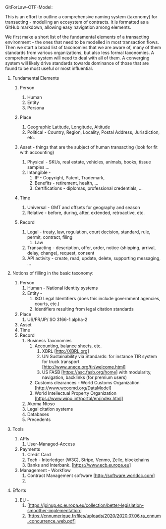 GitForLaw-OTF-Model:


This is an effort to outline a comprehensive naming system (taxonomy) for transacting - modelling an ecosystem of contracts.
It is formatted as a GitHub markdown, allowing easy navigation among elements.

We first make a short list of the fundamental elements of a transacting environment - the ones that need to be modelled in most transaction flows.  Then we start a broad list of taxonomies that we are aware of, many of them standards from various organizations, but also less formal taxonomies. A comprehensive system will need to deal with all of them.  A converging system will likely drive standards towards dominance of those that are found to be most useful or most influential.



1.  Fundamental Elements

    1. Person
        1. Human
        1. Entity
        1. Persona

    1. Place
        1. Geographic Latitude, Longitude, Altitude
        1. Political - Country, Region, Locality, Postal Address, Jurisdiction, etc.

    1. Asset - things that are the subject of human transacting  (look for fit with accounting)
        1. Physical - SKUs, real estate, vehicles, animals, books, tissue samples ...
        1. Intangible -
            1. IP - Copyright, Patent, Trademark, 
            1. Benefits - retirement, health, ...
            1. Certifications - diplomas, professional credentials, ...
    1. Time
        1. Universal - GMT and offsets for geography and season
        1. Relative - before, during, after, extended, retroactive, etc.
    
    1. Record
        1. Legal - treaty, law, regulation, court decision, standard, rule, permit, contract, filing
            1. Law
        1. Transacting - description, offer, order, notice (shipping, arrival, delay, change), request, consent
        1. API activity - create, read, update, delete, supporting messaging, ...



1.  Notions of filling in the basic taxonomy:

    1. Person
        1. Human - National identity systems
        1. Entity - 
            1. ISO Legal Identifiers  (does this include government agencies, courts, etc.)
            1. Identifiers resulting from legal citation standards
    1. Place
        1. US/FR/JP/  SO 3166-1 alpha-2
    1. Asset
    1. Time
    1. Record
        1. Business Taxonomies
            1. Accounting, balance sheets, etc.
                1. XBRL [http://XBRL.org]
                1. UN Sustainability via Standards: for instance TIR system for truck transport [http://www.unece.org/tir/welcome.html]
                1. US FASB [https://asc.fasb.org/home] with modularity, navigation, backlinks (for premium users)
            1. Customs clearances - World Customs Organization [http://www.wcoomd.org/DataModel]
            1. World Intellectual Property Organization [https://www.wipo.int/portal/en/index.html]
        1. Akoma Ntoso
        1. Legal citation systems
        1. Databases
        1. Precedents

1. Tools
    1. APIs
        1. User-Managed-Access
    1. Payments
        1. Credit Card
        1. Tech -  Interledger (W3C), Stripe, Venmo, Zelle, blockchains
        1. Banks and Interbank.  [https://www.ecb.europa.eu]
    1. Management - Workflow
        1. Contract Management software  [http://software.worldcc.com]
        1. 

1. Efforts
    1. EU - 
        1. [https://joinup.ec.europa.eu/collection/better-legislation-smoother-implementation]
        1. [https://cnnumerique.fr/files/uploads/2020/2020.07.06.ra_cnnum_concurrence_web.pdf]
